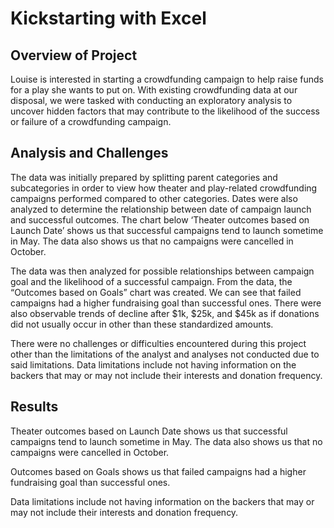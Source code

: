 # Kickstarting with Excel

## Overview of Project

Louise is interested in starting a crowdfunding campaign to help raise funds for a play she wants to put on. With existing crowdfunding data at our disposal, we were tasked with conducting an exploratory analysis to uncover hidden factors that may contribute to the likelihood of the success or failure of a crowdfunding campaign. 

## Analysis and Challenges

The data was initially prepared by splitting parent categories and subcategories in order to view how theater and play-related crowdfunding campaigns performed compared to other categories. Dates were also analyzed to determine the relationship between date of campaign launch and successful outcomes. The chart below ‘Theater outcomes based on Launch Date’ shows us that successful campaigns tend to launch sometime in May. The data also shows us that no campaigns were cancelled in October.

The data was then analyzed for possible relationships between campaign goal and the likelihood of a successful campaign. From the data, the “Outcomes based on Goals” chart was created. We can see that failed campaigns had a higher fundraising goal than successful ones. There were also observable trends of decline after $1k, $25k, and $45k as if donations did not usually occur in other than these standardized amounts.

There were no challenges or difficulties encountered during this project other than the limitations of the analyst and analyses not conducted due to said limitations. Data limitations include not having information on the backers that may or may not include their interests and donation frequency. 

## Results

Theater outcomes based on Launch Date shows us that successful campaigns tend to launch sometime in May. The data also shows us that no campaigns were cancelled in October.

Outcomes based on Goals shows us that failed campaigns had a higher fundraising goal than successful ones.

Data limitations include not having information on the backers that may or may not include their interests and donation frequency.

